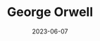 ---
title: "George Orwell"
cc-type: person
date: 2023-06-07
hashtag: george-orwell
tags:
  - writer
  - human being
---